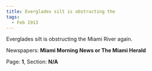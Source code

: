 ```yaml
---  
title: Everglades silt is obstructing the  
tags:  
  - Feb 1913  
---  
```

  
Everglades silt is obstructing the Miami River again.  
  
Newspapers: **Miami Morning News or The Miami Herald**  
  
Page: **1**, Section: **N/A** 
